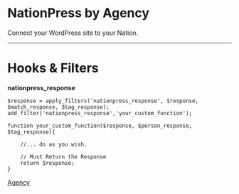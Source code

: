 # NationPress by Agency

Connect your WordPress site to your Nation.

------

# Hooks & Filters

**nationpress_response**

```
$response = apply_filters('nationpress_response', $response, $match_response, $tag_response);
add_filter('nationpress_response','your_custom_function');

function your_custom_function($response, $person_response, $tag_response){
	
	//... do as you wish.

	// Must Return the Response
	return $response;
}

```



[Agency](http://agency.sc)

